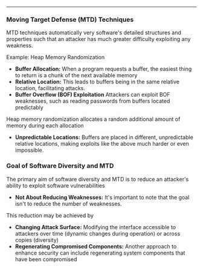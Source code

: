 - - -
### Moving Target Defense (MTD) Techniques

MTD techniques automatically very software's detailed structures and properties such that an attacker has much greater difficulty exploiting any weakness.

Example: Heap Memory Randomization
- **Buffer Allocation:** When a program requests a buffer, the easiest thing to return is a chunk of the next available memory
- **Relative Location:** This leads to buffers being in the same relative location, facilitating attacks.
- **Buffer Overflow (BOF) Exploitation** Attackers can exploit BOF weaknesses, such as reading passwords from buffers located predictably

Heap memory randomization allocates a random additional amount of memory during each allocation
- **Unpredictable Locations:** Buffers are placed in different, unpredictable relative locations, making exploits like the above much harder or even impossible.

### Goal of Software Diversity and MTD
The primary aim of software diversity and MTD is to reduce an attacker's ability to exploit software vulnerabilities
- **Not About Reducing Weaknesses:** It's important to note that the goal isn't to reduce the number of weaknesses.

This reduction may be achieved by
- **Changing Attack Surface:** Modifying the interface accessible to attackers over time (dynamic changes during operation) or across copies (diversity)
- **Regenerating Compromised Components:** Another approach to enhance security can include regenerating system components that have been compromised 